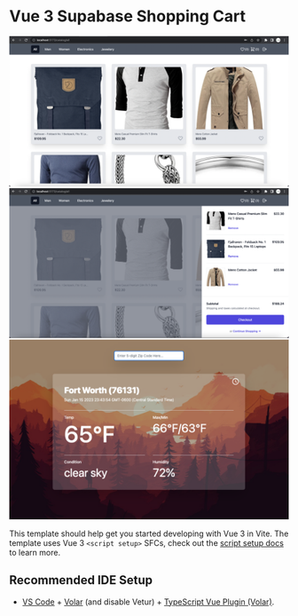# Vue 3 Supabase Shopping Cart

<img width="800" alt="Screen Shot 2022-10-01 at 3 02 30 PM" src="https://github.com/jsfanatik/vue-shopping-cart/blob/master/src/assets/Screen%20Shot%202023-02-09%20at%209.36.59%20PM.png">

<img width="800" alt="Screen Shot 2022-10-01 at 3 02 30 PM" src="https://github.com/jsfanatik/vue-shopping-cart/blob/master/src/assets/Screen%20Shot%202023-02-09%20at%209.37.37%20PM.png">

<img width="800" alt="Screen Shot 2022-10-01 at 3 02 30 PM" src="https://github.com/jsfanatik/vue-vite-weather/blob/main/src/assets/city-warm.png">


This template should help get you started developing with Vue 3 in Vite. The template uses Vue 3 `<script setup>` SFCs, check out the [script setup docs](https://v3.vuejs.org/api/sfc-script-setup.html#sfc-script-setup) to learn more.

## Recommended IDE Setup

- [VS Code](https://code.visualstudio.com/) + [Volar](https://marketplace.visualstudio.com/items?itemName=Vue.volar) (and disable Vetur) + [TypeScript Vue Plugin (Volar)](https://marketplace.visualstudio.com/items?itemName=Vue.vscode-typescript-vue-plugin).
